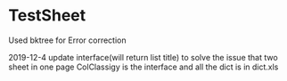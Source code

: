 # TestSheet
Used bktree for Error correction

2019-12-4
update interface(will return list title) to solve the issue that two sheet in one page
ColClassigy is the interface and all the dict is in dict.xls
